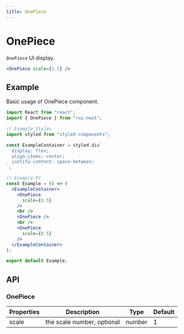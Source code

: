 ```yaml
---
title: OnePiece
---
```


# OnePiece

`OnePiece` UI display.

```jsx
<OnePiece scale={1.5} />
```

## Example

Basic usage of OnePiece component.

```jsx live=local
import React from "react";
import { OnePiece } from "rui-next";

// Example Styles
import styled from "styled-components";

const ExampleContainer = styled.div`
  display: flex;
  align-items: center;
  justify-content: space-between;
`;

// Example FC
const Example = () => (
  <ExampleContainer>
    <OnePiece
      scale={0.5}
    />
    <br />
    <OnePiece />
    <br />
    <OnePiece
      scale={0.5}
    />
  </ExampleContainer>
);

export default Example;
```

## API

### OnePiece

Properties | Description | Type | Default
-----------|------------|------|--------
| scale | the scale number, optional | number | 1 |

